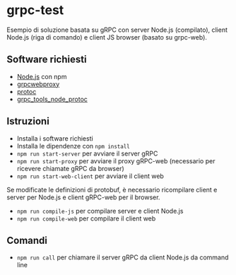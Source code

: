 # grpc-test 
Esempio di soluzione basata su gRPC con server Node.js (compilato), client Node.js (riga di comando) e client JS browser (basato su grpc-web).  

## Software richiesti
- [Node.js]() con npm
- [grpcwebproxy]()  
- [protoc]()  
- [grpc_tools_node_protoc]()

## Istruzioni
- Installa i software richiesti  
- Installa le dipendenze con `npm install`  
- `npm run start-server` per avviare il server gRPC  
- `npm run start-proxy` per avviare il proxy gRPC-web (necessario per ricevere chiamate gRPC da browser)  
- `npm run start-web-client` per avviare il client web  

Se modificate le definizioni di protobuf, è necessario ricompilare client e server per Node.js e client gRPC-web per il browser.  
- `npm run compile-js` per compilare server e client Node.js  
- `npm run compile-web` per compilare il client web

## Comandi
- `npm run call` per chiamare il server gRPC da client Node.js da command line
